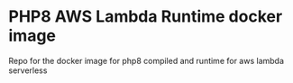 # PHP8 AWS Lambda Runtime docker image
Repo for the docker image for php8 compiled and runtime for aws lambda serverless
